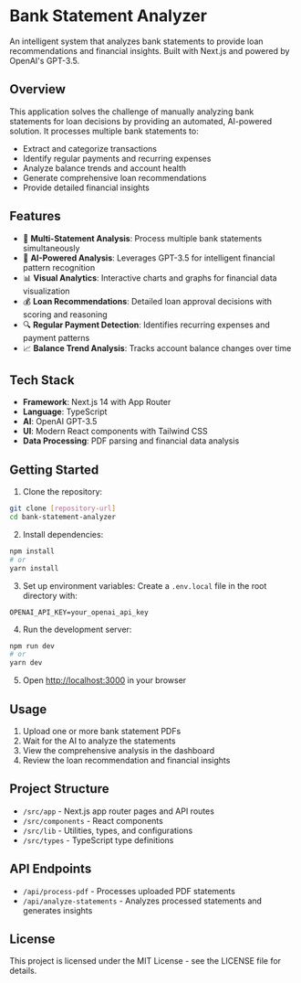 # Bank Statement Analyzer

An intelligent system that analyzes bank statements to provide loan recommendations and financial insights. Built with Next.js and powered by OpenAI's GPT-3.5.

## Overview

This application solves the challenge of manually analyzing bank statements for loan decisions by providing an automated, AI-powered solution. It processes multiple bank statements to:

- Extract and categorize transactions
- Identify regular payments and recurring expenses
- Analyze balance trends and account health
- Generate comprehensive loan recommendations
- Provide detailed financial insights

## Features

- 📄 **Multi-Statement Analysis**: Process multiple bank statements simultaneously
- 🤖 **AI-Powered Analysis**: Leverages GPT-3.5 for intelligent financial pattern recognition
- 📊 **Visual Analytics**: Interactive charts and graphs for financial data visualization
- 💰 **Loan Recommendations**: Detailed loan approval decisions with scoring and reasoning
- 🔍 **Regular Payment Detection**: Identifies recurring expenses and payment patterns
- 📈 **Balance Trend Analysis**: Tracks account balance changes over time

## Tech Stack

- **Framework**: Next.js 14 with App Router
- **Language**: TypeScript
- **AI**: OpenAI GPT-3.5
- **UI**: Modern React components with Tailwind CSS
- **Data Processing**: PDF parsing and financial data analysis

## Getting Started

1. Clone the repository:
```bash
git clone [repository-url]
cd bank-statement-analyzer
```

2. Install dependencies:
```bash
npm install
# or
yarn install
```

3. Set up environment variables:
Create a `.env.local` file in the root directory with:
```
OPENAI_API_KEY=your_openai_api_key
```

4. Run the development server:
```bash
npm run dev
# or
yarn dev
```

5. Open [http://localhost:3000](http://localhost:3000) in your browser

## Usage

1. Upload one or more bank statement PDFs
2. Wait for the AI to analyze the statements
3. View the comprehensive analysis in the dashboard
4. Review the loan recommendation and financial insights

## Project Structure

- `/src/app` - Next.js app router pages and API routes
- `/src/components` - React components
- `/src/lib` - Utilities, types, and configurations
- `/src/types` - TypeScript type definitions

## API Endpoints

- `/api/process-pdf` - Processes uploaded PDF statements
- `/api/analyze-statements` - Analyzes processed statements and generates insights


## License

This project is licensed under the MIT License - see the LICENSE file for details.
